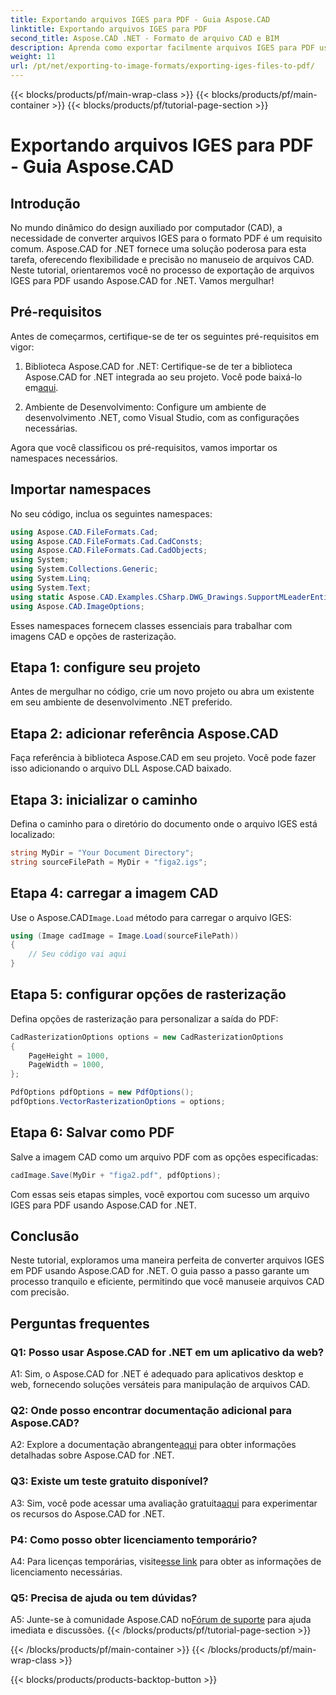 ```yaml
---
title: Exportando arquivos IGES para PDF - Guia Aspose.CAD
linktitle: Exportando arquivos IGES para PDF
second_title: Aspose.CAD .NET - Formato de arquivo CAD e BIM
description: Aprenda como exportar facilmente arquivos IGES para PDF usando Aspose.CAD for .NET. Siga nosso guia passo a passo para manipulação precisa de arquivos CAD.
weight: 11
url: /pt/net/exporting-to-image-formats/exporting-iges-files-to-pdf/
---
```


{{< blocks/products/pf/main-wrap-class >}}
{{< blocks/products/pf/main-container >}}
{{< blocks/products/pf/tutorial-page-section >}}

# Exportando arquivos IGES para PDF - Guia Aspose.CAD

## Introdução

No mundo dinâmico do design auxiliado por computador (CAD), a necessidade de converter arquivos IGES para o formato PDF é um requisito comum. Aspose.CAD for .NET fornece uma solução poderosa para esta tarefa, oferecendo flexibilidade e precisão no manuseio de arquivos CAD. Neste tutorial, orientaremos você no processo de exportação de arquivos IGES para PDF usando Aspose.CAD for .NET. Vamos mergulhar!

## Pré-requisitos

Antes de começarmos, certifique-se de ter os seguintes pré-requisitos em vigor:

1.  Biblioteca Aspose.CAD for .NET: Certifique-se de ter a biblioteca Aspose.CAD for .NET integrada ao seu projeto. Você pode baixá-lo em[aqui](https://releases.aspose.com/cad/net/).

2. Ambiente de Desenvolvimento: Configure um ambiente de desenvolvimento .NET, como Visual Studio, com as configurações necessárias.

Agora que você classificou os pré-requisitos, vamos importar os namespaces necessários.

## Importar namespaces

No seu código, inclua os seguintes namespaces:

```csharp
using Aspose.CAD.FileFormats.Cad;
using Aspose.CAD.FileFormats.Cad.CadConsts;
using Aspose.CAD.FileFormats.Cad.CadObjects;
using System;
using System.Collections.Generic;
using System.Linq;
using System.Text;
using static Aspose.CAD.Examples.CSharp.DWG_Drawings.SupportMLeaderEntityForDWGFormat;
using Aspose.CAD.ImageOptions;
```

Esses namespaces fornecem classes essenciais para trabalhar com imagens CAD e opções de rasterização.

## Etapa 1: configure seu projeto

Antes de mergulhar no código, crie um novo projeto ou abra um existente em seu ambiente de desenvolvimento .NET preferido.

## Etapa 2: adicionar referência Aspose.CAD

Faça referência à biblioteca Aspose.CAD em seu projeto. Você pode fazer isso adicionando o arquivo DLL Aspose.CAD baixado.

## Etapa 3: inicializar o caminho

Defina o caminho para o diretório do documento onde o arquivo IGES está localizado:

```csharp
string MyDir = "Your Document Directory";
string sourceFilePath = MyDir + "figa2.igs";
```

## Etapa 4: carregar a imagem CAD

 Use o Aspose.CAD`Image.Load` método para carregar o arquivo IGES:

```csharp
using (Image cadImage = Image.Load(sourceFilePath))
{
    // Seu código vai aqui
}
```

## Etapa 5: configurar opções de rasterização

Defina opções de rasterização para personalizar a saída do PDF:

```csharp
CadRasterizationOptions options = new CadRasterizationOptions
{
    PageHeight = 1000,
    PageWidth = 1000,
};

PdfOptions pdfOptions = new PdfOptions();
pdfOptions.VectorRasterizationOptions = options;
```

## Etapa 6: Salvar como PDF

Salve a imagem CAD como um arquivo PDF com as opções especificadas:

```csharp
cadImage.Save(MyDir + "figa2.pdf", pdfOptions);
```

Com essas seis etapas simples, você exportou com sucesso um arquivo IGES para PDF usando Aspose.CAD for .NET.

## Conclusão

Neste tutorial, exploramos uma maneira perfeita de converter arquivos IGES em PDF usando Aspose.CAD for .NET. O guia passo a passo garante um processo tranquilo e eficiente, permitindo que você manuseie arquivos CAD com precisão.


## Perguntas frequentes

### Q1: Posso usar Aspose.CAD for .NET em um aplicativo da web?

A1: Sim, o Aspose.CAD for .NET é adequado para aplicativos desktop e web, fornecendo soluções versáteis para manipulação de arquivos CAD.

### Q2: Onde posso encontrar documentação adicional para Aspose.CAD?

 A2: Explore a documentação abrangente[aqui](https://reference.aspose.com/cad/net/) para obter informações detalhadas sobre Aspose.CAD for .NET.

### Q3: Existe um teste gratuito disponível?

 A3: Sim, você pode acessar uma avaliação gratuita[aqui](https://releases.aspose.com/) para experimentar os recursos do Aspose.CAD for .NET.

### P4: Como posso obter licenciamento temporário?

 A4: Para licenças temporárias, visite[esse link](https://purchase.aspose.com/temporary-license/) para obter as informações de licenciamento necessárias.

### Q5: Precisa de ajuda ou tem dúvidas?

A5: Junte-se à comunidade Aspose.CAD no[Fórum de suporte](https://forum.aspose.com/c/cad/19) para ajuda imediata e discussões.
{{< /blocks/products/pf/tutorial-page-section >}}

{{< /blocks/products/pf/main-container >}}
{{< /blocks/products/pf/main-wrap-class >}}

{{< blocks/products/products-backtop-button >}}
